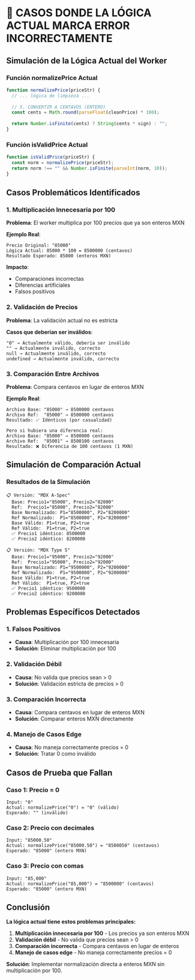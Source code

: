 # 🚨 CASOS DONDE LA LÓGICA ACTUAL MARCA ERROR INCORRECTAMENTE

## Simulación de la Lógica Actual del Worker

### Función normalizePrice Actual
```javascript
function normalizePrice(priceStr) {
  // ... lógica de limpieza ...
  
  // 5. CONVERTIR A CENTAVOS (ENTERO)
  const cents = Math.round(parseFloat(cleanPrice) * 100);
  
  return Number.isFinite(cents) ? String(cents * sign) : "";
}
```

### Función isValidPrice Actual
```javascript
function isValidPrice(priceStr) {
  const norm = normalizePrice(priceStr);
  return norm !== "" && Number.isFinite(parseInt(norm, 10));
}
```

## Casos Problemáticos Identificados

### 1. Multiplicación Innecesaria por 100

**Problema**: El worker multiplica por 100 precios que ya son enteros MXN

**Ejemplo Real**:
```
Precio Original: "85000"
Lógica Actual: 85000 * 100 = 8500000 (centavos)
Resultado Esperado: 85000 (enteros MXN)
```

**Impacto**: 
- Comparaciones incorrectas
- Diferencias artificiales
- Falsos positivos

### 2. Validación de Precios

**Problema**: La validación actual no es estricta

**Casos que deberían ser inválidos**:
```
"0" → Actualmente válido, debería ser inválido
"" → Actualmente inválido, correcto
null → Actualmente inválido, correcto
undefined → Actualmente inválido, correcto
```

### 3. Comparación Entre Archivos

**Problema**: Compara centavos en lugar de enteros MXN

**Ejemplo Real**:
```
Archivo Base: "85000" → 8500000 centavos
Archivo Ref:  "85000" → 8500000 centavos
Resultado: ✅ Idénticos (por casualidad)

Pero si hubiera una diferencia real:
Archivo Base: "85000" → 8500000 centavos  
Archivo Ref:  "85001" → 8500100 centavos
Resultado: ❌ Diferencia de 100 centavos (1 MXN)
```

## Simulación de Comparación Actual

### Resultados de la Simulación
```
📋 Versión: "MDX A-Spec"
  Base: Precio1="85000", Precio2="82000"
  Ref:  Precio1="85000", Precio2="82000"
  Base Normalizado: P1="8500000", P2="8200000"
  Ref Normalizado:  P1="8500000", P2="8200000"
  Base Válido: P1=true, P2=true
  Ref Válido:  P1=true, P2=true
  ✅ Precio1 idéntico: 8500000
  ✅ Precio2 idéntico: 8200000

📋 Versión: "MDX Type S"
  Base: Precio1="95000", Precio2="92000"
  Ref:  Precio1="95000", Precio2="92000"
  Base Normalizado: P1="9500000", P2="9200000"
  Ref Normalizado:  P1="9500000", P2="9200000"
  Base Válido: P1=true, P2=true
  Ref Válido:  P1=true, P2=true
  ✅ Precio1 idéntico: 9500000
  ✅ Precio2 idéntico: 9200000
```

## Problemas Específicos Detectados

### 1. Falsos Positivos
- **Causa**: Multiplicación por 100 innecesaria
- **Solución**: Eliminar multiplicación por 100

### 2. Validación Débil
- **Causa**: No valida que precios sean > 0
- **Solución**: Validación estricta de precios > 0

### 3. Comparación Incorrecta
- **Causa**: Compara centavos en lugar de enteros MXN
- **Solución**: Comparar enteros MXN directamente

### 4. Manejo de Casos Edge
- **Causa**: No maneja correctamente precios = 0
- **Solución**: Tratar 0 como inválido

## Casos de Prueba que Fallan

### Caso 1: Precio = 0
```
Input: "0"
Actual: normalizePrice("0") = "0" (válido)
Esperado: "" (inválido)
```

### Caso 2: Precio con decimales
```
Input: "85000.50"
Actual: normalizePrice("85000.50") = "8500050" (centavos)
Esperado: "85000" (entero MXN)
```

### Caso 3: Precio con comas
```
Input: "85,000"
Actual: normalizePrice("85,000") = "8500000" (centavos)
Esperado: "85000" (entero MXN)
```

## Conclusión

**La lógica actual tiene estos problemas principales:**

1. **Multiplicación innecesaria por 100** - Los precios ya son enteros MXN
2. **Validación débil** - No valida que precios sean > 0
3. **Comparación incorrecta** - Compara centavos en lugar de enteros
4. **Manejo de casos edge** - No maneja correctamente precios = 0

**Solución**: Implementar normalización directa a enteros MXN sin multiplicación por 100.




